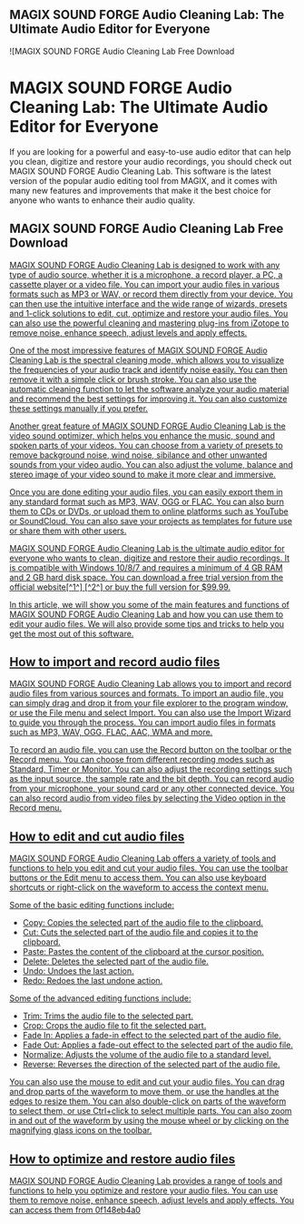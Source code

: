 ## MAGIX SOUND FORGE Audio Cleaning Lab: The Ultimate Audio Editor for Everyone

 
![MAGIX SOUND FORGE Audio Cleaning Lab Free Download 
<h1>MAGIX SOUND FORGE Audio Cleaning Lab: The Ultimate Audio Editor for Everyone</h1>
<p>If you are looking for a powerful and easy-to-use audio editor that can help you clean, digitize and restore your audio recordings, you should check out MAGIX SOUND FORGE Audio Cleaning Lab. This software is the latest version of the popular audio editing tool from MAGIX, and it comes with many new features and improvements that make it the best choice for anyone who wants to enhance their audio quality.</p>
<h2>MAGIX SOUND FORGE Audio Cleaning Lab Free Download</h2>
<p><a href=](https://www.magix.com/fileadmin/user_upload/Produkte/Pro/SOUND_FORGE_Audio_Studio_17/Brandpage/i_4b593a/sound-forge-define-the-edge-background-mobile-int.jpg)**DOWNLOAD**
 
MAGIX SOUND FORGE Audio Cleaning Lab is designed to work with any type of audio source, whether it is a microphone, a record player, a PC, a cassette player or a video file. You can import your audio files in various formats such as MP3 or WAV, or record them directly from your device. You can then use the intuitive interface and the wide range of wizards, presets and 1-click solutions to edit, cut, optimize and restore your audio files. You can also use the powerful cleaning and mastering plug-ins from iZotope to remove noise, enhance speech, adjust levels and apply effects.
 
One of the most impressive features of MAGIX SOUND FORGE Audio Cleaning Lab is the spectral cleaning mode, which allows you to visualize the frequencies of your audio track and identify noise easily. You can then remove it with a simple click or brush stroke. You can also use the automatic cleaning function to let the software analyze your audio material and recommend the best settings for improving it. You can also customize these settings manually if you prefer.
 
Another great feature of MAGIX SOUND FORGE Audio Cleaning Lab is the video sound optimizer, which helps you enhance the music, sound and spoken parts of your videos. You can choose from a variety of presets to remove background noise, wind noise, sibilance and other unwanted sounds from your video audio. You can also adjust the volume, balance and stereo image of your video sound to make it more clear and immersive.
 
Once you are done editing your audio files, you can easily export them in any standard format such as MP3, WAV, OGG or FLAC. You can also burn them to CDs or DVDs, or upload them to online platforms such as YouTube or SoundCloud. You can also save your projects as templates for future use or share them with other users.
 
MAGIX SOUND FORGE Audio Cleaning Lab is the ultimate audio editor for everyone who wants to clean, digitize and restore their audio recordings. It is compatible with Windows 10/8/7 and requires a minimum of 4 GB RAM and 2 GB hard disk space. You can download a free trial version from the official website[^1^] [^2^] or buy the full version for $99.99.

In this article, we will show you some of the main features and functions of MAGIX SOUND FORGE Audio Cleaning Lab and how you can use them to edit your audio files. We will also provide some tips and tricks to help you get the most out of this software.
 
## How to import and record audio files
 
MAGIX SOUND FORGE Audio Cleaning Lab allows you to import and record audio files from various sources and formats. To import an audio file, you can simply drag and drop it from your file explorer to the program window, or use the File menu and select Import. You can also use the Import Wizard to guide you through the process. You can import audio files in formats such as MP3, WAV, OGG, FLAC, AAC, WMA and more.
 
To record an audio file, you can use the Record button on the toolbar or the Record menu. You can choose from different recording modes such as Standard, Timer or Monitor. You can also adjust the recording settings such as the input source, the sample rate and the bit depth. You can record audio from your microphone, your sound card or any other connected device. You can also record audio from video files by selecting the Video option in the Record menu.
 
## How to edit and cut audio files
 
MAGIX SOUND FORGE Audio Cleaning Lab offers a variety of tools and functions to help you edit and cut your audio files. You can use the toolbar buttons or the Edit menu to access them. You can also use keyboard shortcuts or right-click on the waveform to access the context menu.
 
Some of the basic editing functions include:
 
- Copy: Copies the selected part of the audio file to the clipboard.
- Cut: Cuts the selected part of the audio file and copies it to the clipboard.
- Paste: Pastes the content of the clipboard at the cursor position.
- Delete: Deletes the selected part of the audio file.
- Undo: Undoes the last action.
- Redo: Redoes the last undone action.

Some of the advanced editing functions include:

- Trim: Trims the audio file to the selected part.
- Crop: Crops the audio file to fit the selected part.
- Fade In: Applies a fade-in effect to the selected part of the audio file.
- Fade Out: Applies a fade-out effect to the selected part of the audio file.
- Normalize: Adjusts the volume of the audio file to a standard level.
- Reverse: Reverses the direction of the selected part of the audio file.

You can also use the mouse to edit and cut your audio files. You can drag and drop parts of the waveform to move them, or use the handles at the edges to resize them. You can also double-click on parts of the waveform to select them, or use Ctrl+click to select multiple parts. You can also zoom in and out of the waveform by using the mouse wheel or by clicking on the magnifying glass icons on the toolbar.
 
## How to optimize and restore audio files
 
MAGIX SOUND FORGE Audio Cleaning Lab provides a range of tools and functions to help you optimize and restore your audio files. You can use them to remove noise, enhance speech, adjust levels and apply effects. You can access them from
 0f148eb4a0
